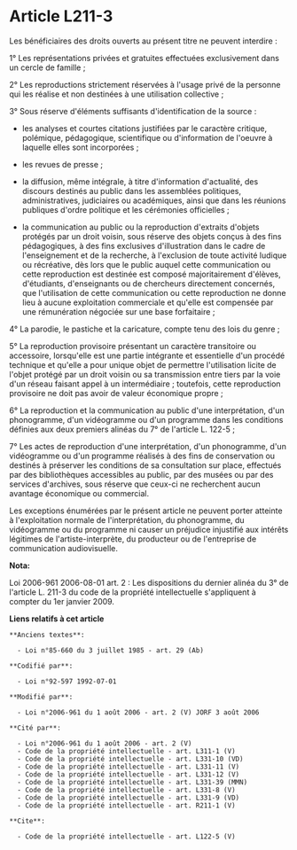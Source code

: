 # Article L211-3

Les bénéficiaires des droits ouverts au présent titre ne peuvent interdire : 

1° Les représentations privées et gratuites effectuées exclusivement dans un cercle de famille ; 

2° Les reproductions strictement réservées à l'usage privé de la personne qui les réalise et non destinées à une utilisation
collective ; 

3° Sous réserve d'éléments suffisants d'identification de la source :

- les analyses et courtes citations justifiées par le caractère critique, polémique, pédagogique, scientifique ou
d'information de l'oeuvre à laquelle elles sont incorporées ;

- les revues de presse ;

- la diffusion, même intégrale, à titre d'information d'actualité, des discours destinés au public dans les assemblées
politiques, administratives, judiciaires ou académiques, ainsi que dans les réunions publiques d'ordre politique et les
cérémonies officielles ;

- la communication au public ou la reproduction d'extraits d'objets protégés par un droit voisin, sous réserve des objets
conçus à des fins pédagogiques, à des fins exclusives d'illustration dans le cadre de l'enseignement et de la recherche, à
l'exclusion de toute activité ludique ou récréative, dès lors que le public auquel cette communication ou cette reproduction
est destinée est composé majoritairement d'élèves, d'étudiants, d'enseignants ou de chercheurs directement concernés, que
l'utilisation de cette communication ou cette reproduction ne donne lieu à aucune exploitation commerciale et qu'elle est
compensée par une rémunération négociée sur une base forfaitaire ; 

4° La parodie, le pastiche et la caricature, compte tenu des lois du genre ; 

5° La reproduction provisoire présentant un caractère transitoire ou accessoire, lorsqu'elle est une partie intégrante et
essentielle d'un procédé technique et qu'elle a pour unique objet de permettre l'utilisation licite de l'objet protégé par un
droit voisin ou sa transmission entre tiers par la voie d'un réseau faisant appel à un intermédiaire ; toutefois, cette
reproduction provisoire ne doit pas avoir de valeur économique propre ; 

6° La reproduction et la communication au public d'une interprétation, d'un phonogramme, d'un vidéogramme ou d'un programme
dans les conditions définies aux deux premiers alinéas du 7° de l'article L. 122-5 ; 

7° Les actes de reproduction d'une interprétation, d'un phonogramme, d'un vidéogramme ou d'un programme réalisés à des fins
de conservation ou destinés à préserver les conditions de sa consultation sur place, effectués par des bibliothèques
accessibles au public, par des musées ou par des services d'archives, sous réserve que ceux-ci ne recherchent aucun avantage
économique ou commercial. 

Les exceptions énumérées par le présent article ne peuvent porter atteinte à l'exploitation normale de l'interprétation, du
phonogramme, du vidéogramme ou du programme ni causer un préjudice injustifié aux intérêts légitimes de l'artiste-interprète,
du producteur ou de l'entreprise de communication audiovisuelle.

**Nota:**

Loi 2006-961 2006-08-01 art. 2 : Les dispositions du dernier alinéa du 3° de l'article L. 211-3 du code de la propriété
intellectuelle s'appliquent à compter du 1er janvier 2009.

**Liens relatifs à cet article**

	**Anciens textes**:

	  - Loi n°85-660 du 3 juillet 1985 - art. 29 (Ab)

	**Codifié par**:

	  - Loi n°92-597 1992-07-01

	**Modifié par**:

	  - Loi n°2006-961 du 1 août 2006 - art. 2 (V) JORF 3 août 2006

	**Cité par**:

	  - Loi n°2006-961 du 1 août 2006 - art. 2 (V)
	  - Code de la propriété intellectuelle - art. L311-1 (V)
	  - Code de la propriété intellectuelle - art. L331-10 (VD)
	  - Code de la propriété intellectuelle - art. L331-11 (V)
	  - Code de la propriété intellectuelle - art. L331-12 (V)
	  - Code de la propriété intellectuelle - art. L331-39 (MMN)
	  - Code de la propriété intellectuelle - art. L331-8 (V)
	  - Code de la propriété intellectuelle - art. L331-9 (VD)
	  - Code de la propriété intellectuelle - art. R211-1 (V)

	**Cite**:

	  - Code de la propriété intellectuelle - art. L122-5 (V)
